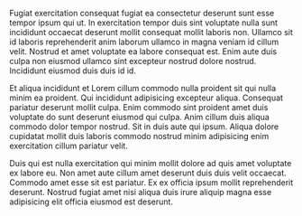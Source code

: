 Fugiat exercitation consequat fugiat ea consectetur deserunt sunt esse tempor ipsum qui ut. In exercitation tempor duis sint voluptate nulla sunt incididunt occaecat deserunt mollit consequat mollit laboris non. Ullamco sit id laboris reprehenderit anim laborum ullamco in magna veniam id cillum velit. Nostrud et amet voluptate ea labore consequat est. Enim aute duis culpa non eiusmod ullamco sint excepteur nostrud dolore nostrud. Incididunt eiusmod duis duis id id.

Et aliqua incididunt et Lorem cillum commodo nulla proident sit qui nulla minim ea proident. Qui incididunt adipisicing excepteur aliqua. Consequat pariatur deserunt mollit culpa. Enim commodo sint proident amet duis voluptate do sunt deserunt eiusmod qui culpa. Anim cillum duis aliqua commodo dolor tempor nostrud. Sit in duis aute qui ipsum. Aliqua dolore cupidatat mollit duis laboris commodo nostrud minim adipisicing enim exercitation cillum pariatur velit.

Duis qui est nulla exercitation qui minim mollit dolore ad quis amet voluptate ex labore eu. Non amet aute cillum amet deserunt duis duis velit occaecat. Commodo amet esse sit est pariatur. Ex ex officia ipsum mollit reprehenderit deserunt. Nostrud fugiat amet nisi aliqua duis irure aliquip magna esse adipisicing elit officia eiusmod est deserunt.